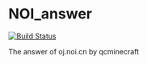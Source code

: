 # NOI_answer
[![Build Status](https://travis-ci.org/qcminecraft/NOI_answer.svg?branch=master)](https://travis-ci.org/qcminecraft/NOI_answer)

The answer of oj.noi.cn by qcminecraft 

